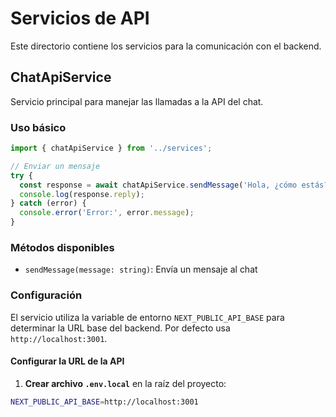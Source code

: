 # Servicios de API

Este directorio contiene los servicios para la comunicación con el backend.

## ChatApiService

Servicio principal para manejar las llamadas a la API del chat.

### Uso básico

```typescript
import { chatApiService } from '../services';

// Enviar un mensaje
try {
  const response = await chatApiService.sendMessage('Hola, ¿cómo estás?');
  console.log(response.reply);
} catch (error) {
  console.error('Error:', error.message);
}
```

### Métodos disponibles

- `sendMessage(message: string)`: Envía un mensaje al chat

### Configuración

El servicio utiliza la variable de entorno `NEXT_PUBLIC_API_BASE` para determinar la URL base del backend. Por defecto usa `http://localhost:3001`.

#### Configurar la URL de la API

1. **Crear archivo `.env.local`** en la raíz del proyecto:
```bash
NEXT_PUBLIC_API_BASE=http://localhost:3001
```
